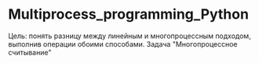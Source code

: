 # Multiprocess_programming_Python
Цель: понять разницу между линейным и многопроцессным подходом, выполнив операции обоими способами.  Задача "Многопроцессное считывание"
